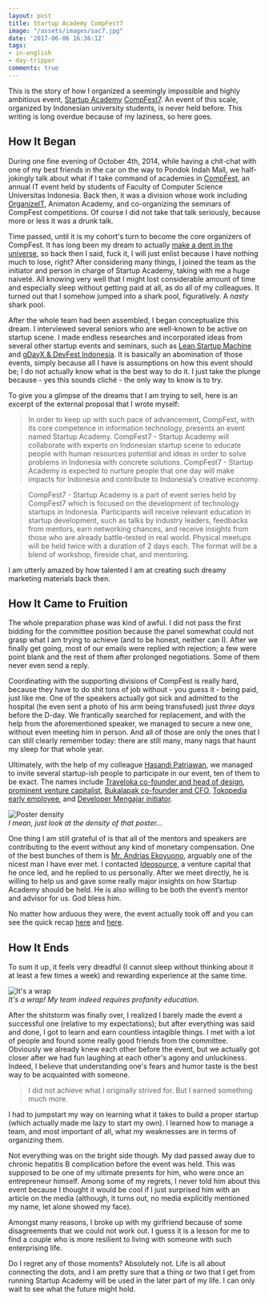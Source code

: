 ```yaml
---
layout: post
title: Startup Academy CompFest7
image: "/assets/images/sac7.jpg"
date: '2017-06-06 16:36:12'
tags:
- in-english
- day-tripper
comments: true
---
```


This is the story of how I organized a seemingly impossible and highly ambitious event, [Startup Academy](http://web.archive.org/web/20151110034935/http://compfest.web.id/event/startup-academy) [CompFest7](//id.wikipedia.org/wiki/CompFest). An event of this scale, organized by Indonesian university students, is never held before. This writing is long overdue because of my laziness, so here goes.

## How It Began

During one fine evening of October 4th, 2014, while having a chit-chat with one of my best friends in the car on the way to Pondok Indah Mall, we half-jokingly talk about what if I take command of academies in [CompFest](https://compfest.web.id), an annual IT event held by students of Faculty of Computer Science Universitas Indonesia. Back then, it was a division whose work including [OrganizeIT](https://app.compfest.web.id/event/grandlaunching), Animaton Academy, and co-organizing the seminars of CompFest competitions. Of course I did not take that talk seriously, because more or less it was a drunk talk.

Time passed, until it is my cohort's turn to become the core organizers of CompFest. It has long been my dream to actually [make a dent in the universe](http://www.macworld.com/article/1162827/steve_jobs_making_a_dent_in_the_universe.html), so back then I said, fuck it, I will just enlist because I have nothing much to lose, right? After considering many things, I joined the team as the initiator and person in charge of Startup Academy, taking with me a huge naiveté. All knowing very well that I might lost considerable amount of time and especially sleep without getting paid at all, as do all of my colleagues. It turned out that I somehow jumped into a shark pool, figuratively. A *nasty* shark pool.

After the whole team had been assembled, I began conceptualize this dream. I interviewed several seniors who are well-known to be active on startup scene. I made endless researches and incorporated ideas from several other startup events and seminars, such as [Lean Startup Machine](https://www.leanstartupmachine.com/) and [gDayX & DevFest Indonesia](https://sites.google.com/a/kibar.co.id/gdayx-devfest-indonesia/program/jakarta). It is basically an abomination of those events, simply because all I have is assumptions on how this event should be; I do not actually know what is the best way to do it. I just take the plunge because - yes this sounds cliché - the only way to know is to try.

To give you a glimpse of the dreams that I am trying to sell, here is an excerpt of the external proposal that I wrote myself:

> In order to keep up with such pace of advancement, CompFest, with its core competence in information technology, presents an event named Startup Academy. CompFest7 - Startup Academy will collaborate with experts on Indonesian startup scene to educate people with human resources potential and ideas in order to solve problems in Indonesia with concrete solutions. CompFest7 - Startup Academy is expected to nurture people that one day will make impacts for Indonesia and contribute to Indonesia’s creative economy.

> CompFest7 - Startup Academy is a part of event series held by CompFest7 which is focused on the development of technology startups in Indonesia. Participants will receive relevant education in startup development, such as talks by industry leaders, feedbacks from mentors, earn networking chances, and receive insights from those who are already battle-tested in real world. Physical meetups will be held twice with a duration of 2 days each. The format will be a blend of workshop, fireside chat, and mentoring.

I am utterly amazed by how talented I am at creating such dreamy marketing materials back then.

## How It Came to Fruition

The whole preparation phase was kind of awful. I did not pass the first bidding for the committee position because the panel somewhat could not grasp what I am trying to achieve (and to be honest, neither can I). After we finally get going, most of our emails were replied with rejection; a few were point blank and the rest of them after prolonged negotiations. Some of them never even send a reply.

Coordinating with the supporting divisions of CompFest is really hard, because they have to do shit tons of job without - you guess it - being paid, just like me. One of the speakers actually got sick and admitted to the hospital (he even sent a photo of his arm being transfused) just *three days* before the D-day. We frantically searched for replacement, and with the help from the aforementioned speaker, we managed to secure a new one, without even meeting him in person. And all of those are only the ones that I can still clearly remember today: there are still many, many nags that haunt my sleep for that whole year.

Ultimately, with the help of my colleague [Hasandi Patriawan](http://patriawans.com), we managed to invite several startup-ish people to participate in our event, ten of them to be exact. The names include [Traveloka co-founder and head of design](http://www.bintang.com/success/read/2849381/albert-zhang-berhenti-bekerja-demi-membangun-traveloka), [prominent venture capitalist](https://id.linkedin.com/in/dondihananto), [Bukalapak co-founder and CFO](https://id.linkedin.com/in/fajrinrasyid), [Tokopedia early employee](https://id.linkedin.com/in/trinugraha), and [Developer Mengajar initiator](https://id.linkedin.com/in/sidiqpermana).

![Poster density](/assets/images/poster-density.jpg)  
*I mean, just look at the density of that poster...*

One thing I am still grateful of is that all of the mentors and speakers are contributing to the event without any kind of monetary compensation. One of the best bunches of them is [Mr. Andrias Ekoyuono](https://id.linkedin.com/in/andrias98), arguably one of the nicest man I have ever met. I contacted [Ideosource](http://ideosource.com/), a venture capital that he once led, and he replied to us personally. After we meet directly, he is willing to help us and gave some really major insights on how Startup Academy should be held. He is also willing to be both the event’s mentor and advisor for us. God bless him.

No matter how arduous they were, the event actually took off and you can see the quick recap [here](https://web.archive.org/web/20151110035701/http://blog.compfest.web.id/meetup-i-startup-academy-gagal-itu-wajar/) and [here](https://web.archive.org/web/20151110035851/http://blog.compfest.web.id/meetup-ii-startup-academy/).

## How It Ends

To sum it up, it feels very dreadful (I cannot sleep without thinking about it at least a few times a week) and rewarding experience at the same time.

![It's a wrap](/assets/images/its-a-wrap.png)  
*It's a wrap! My team indeed requires profanity education.*

After the shitstorm was finally over, I realized I barely made the event a successful one (relative to my expectations); but after everything was said and done, I got to learn and earn countless intagible things. I met with a lot of people and found some really good friends from the committee. Obviously we already knew each other before the event, but we actually got closer after we had fun laughing at each other's agony and unluckiness. Indeed, I believe that understanding one's fears and humor taste is the best way to be acquainted with someone.

> I did not achieve what I originally strived for. But I earned something much more.

I had to jumpstart my way on learning what it takes to build a proper startup (which actually made me lazy to start my own). I learned how to manage a team, and most important of all, what my weaknesses are in terms of organizing them.

Not everything was on the bright side though. My dad passed away due to chronic hepatitis B complication before the event was held. This was supposed to be one of my ultimate presents for him, who were once an entrepreneur himself. Among some of my regrets, I never told him about this event because I thought it would be cool if I just surprised him with an article on the media (although, it turns out, no media explicitly mentioned my name, let alone showed my face).

Amongst many reasons, I broke up with my girlfriend because of some disagreements that we could not work out. I guess it is a lesson for me to find a couple who is more resilient to living with someone with such enterprising life.

Do I regret any of those moments? Absolutely not. Life is all about connecting the dots, and I am pretty sure that a thing or two that I get from running Startup Academy will be used in the later part of my life. I can only wait to see what the future might hold.